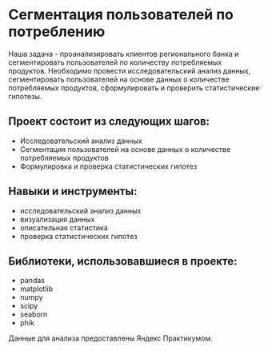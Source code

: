 # Сегментация пользователей по потреблению
Наша задача - проанализировать клиентов регионального банка и сегментировать пользователей по количеству потребляемых продуктов. Необходимо провести исследовательский анализ данных, сегментировать пользователей на основе данных о количестве потребляемых продуктов, сформулировать и проверить статистические гипотезы.


## Проект состоит из следующих шагов:
* Исследовательский анализ данных
* Сегментация пользователей на основе данных о количестве потребляемых продуктов
* Формулировка и проверка статистических гипотез

## Навыки и инструменты:
* исследовательский анализ данных
* визуализация данных
* описательная статистика
* проверка статистических гипотез

## Библиотеки, использовавшиеся в проекте:
* pandas
* matplotlib
* numpy
* scipy
* seaborn
* phik

Данные для анализа предоставлены Яндекс Практикумом.